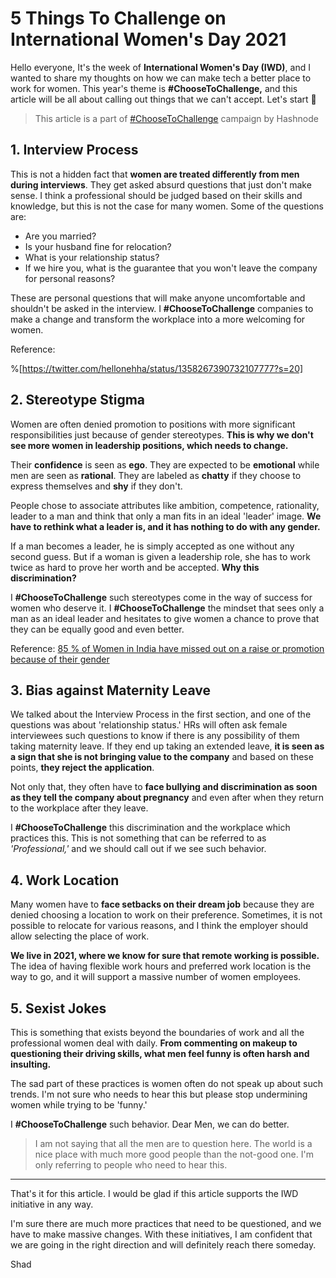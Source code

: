 # 5 Things To Challenge on International Women's Day 2021

Hello everyone, It's the week of **International Women's Day (IWD)**, and I wanted to share my thoughts on how we can make tech a better place to work for women. This year's theme is **#ChooseToChallenge,** and this article will be all about calling out things that we can't accept. Let's start 🚀

> This article is a part of [#ChooseToChallenge](https://hashnode.com/iwd2021) campaign by Hashnode

## 1. Interview Process

This is not a hidden fact that **women are treated differently from men during interviews**. They get asked absurd questions that just don't make sense. I think a professional should be judged based on their skills and knowledge, but this is not the case for many women. Some of the questions are:

- Are you married?
- Is your husband fine for relocation?
- What is your relationship status?
- If we hire you, what is the guarantee that you won't leave the company for personal reasons?

These are personal questions that will make anyone uncomfortable and shouldn't be asked in the interview. I **#ChooseToChallenge** companies to make a change and transform the workplace into a more welcoming for women.

Reference:

%[https://twitter.com/hellonehha/status/1358267390732107777?s=20]

## 2. Stereotype Stigma

Women are often denied promotion to positions with more significant responsibilities just because of gender stereotypes. **This is why we don't see more women in leadership positions, which needs to change.**

Their **confidence** is seen as **ego**. They are expected to be **emotional** while men are seen as **rational**. They are labeled as **chatty** if they choose to express themselves and **shy** if they don't.

People chose to associate attributes like ambition, competence, rationality, leader to a man and think that only a man fits in an ideal 'leader' image. **We have to rethink what a leader is, and it has nothing to do with any gender.**

If a man becomes a leader, he is simply accepted as one without any second guess. But if a woman is given a leadership role, she has to work twice as hard to prove her worth and be accepted. **Why this discrimination?**

I **#ChooseToChallenge** such stereotypes come in the way of success for women who deserve it. I **#ChooseToChallenge** the mindset that sees only a man as an ideal leader and hesitates to give women a chance to prove that they can be equally good and even better.

Reference: [85 % of Women in India have missed out on a raise or promotion because of their gender](https://indianexpress.com/article/jobs/85-of-women-in-india-have-missed-out-on-a-raise-promotion-because-of-their-gender-linkedin-opportunity-index-2021-7210783/lite)

## 3. Bias against Maternity Leave

We talked about the Interview Process in the first section, and one of the questions was about 'relationship status.' HRs will often ask female interviewees such questions to know if there is any possibility of them taking maternity leave. If they end up taking an extended leave, **it is seen as a sign that she is not bringing value to the company** and based on these points, **they reject the application**.

Not only that, they often have to **face bullying and discrimination as soon as they tell the company about pregnancy** and even after when they return to the workplace after they leave.

I **#ChooseToChallenge** this discrimination and the workplace which practices this. This is not something that can be referred to as *'Professional,'* and we should call out if we see such behavior.

## 4. Work Location

Many women have to **face setbacks on their dream job** because they are denied choosing a location to work on their preference. Sometimes, it is not possible to relocate for various reasons, and I think the employer should allow selecting the place of work.

**We live in 2021, where we know for sure that remote working is possible.** The idea of having flexible work hours and preferred work location is the way to go, and it will support a massive number of women employees.

## 5. Sexist Jokes

This is something that exists beyond the boundaries of work and all the professional women deal with daily. **From commenting on makeup to questioning their driving skills, what men feel funny is often harsh and insulting.**

The sad part of these practices is women often do not speak up about such trends. I'm not sure who needs to hear this but please stop undermining women while trying to be 'funny.'

I **#ChooseToChallenge** such behavior. Dear Men, we can do better. 

> I am not saying that all the men are to question here. The world is a nice place with much more good people than the not-good one. I'm only referring to people who need to hear this.

---

That's it for this article. I would be glad if this article supports the IWD initiative in any way.

I'm sure there are much more practices that need to be questioned, and we have to make massive changes. With these initiatives, I am confident that we are going in the right direction and will definitely reach there someday.

Shad
